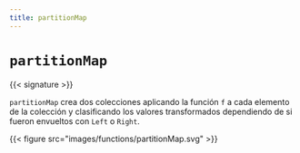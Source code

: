 ```yaml
---
title: partitionMap
---
```


# `partitionMap`

{{< signature >}}

`partitionMap` crea dos colecciones aplicando la función `f` a cada elemento de la colección y clasificando los valores transformados dependiendo de si fueron envueltos con `Left` o `Right`.

{{< figure src="images/functions/partitionMap.svg" >}}
